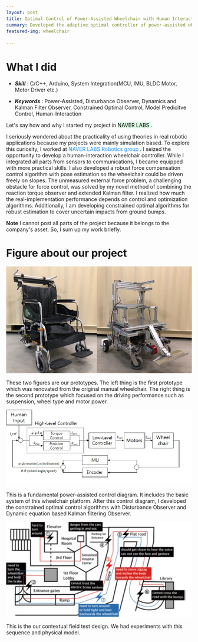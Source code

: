 ```yaml
---
layout: post
title: Optimal Control of Power-Assisted Wheelchair with Human Interaction
summary: Developed the adaptive optimal controller of power-assisted wheelchair with human-interaction and Integrated whole system from sensors and controller to communications
featured-img: wheelchair

---
```


# What I did

- ***Skill*** : C/C++, Arduino, System Integration(MCU, IMU, BLDC Motor, Motor Driver etc.)

- ***Keywords*** : Power-Assisted, Disturbance Observer, Dynamics and Kalman Filter Observer, Constrained Optimal Control, Model Predicitve Control, Human-Interaction 

Let's say how and why I started my project in <mark style='background-color: #dcffe4'> NAVER LABS </mark>.

I seriously wondered about the practicality of using theories in real robotic applications because my projects were mainly simulation based. 
To explore this curiosity, I worked at <font color='dodgerblue'> NAVER LABS Robotics group </font>. I seized the opportunity to develop a human-interaction wheelchair controller. 
While I integrated all parts from sensors to communications, I became equipped with more practical skills. 
I also developed a robust force compensation control algorithm with pose estimation so the wheelchair could be driven freely on slopes. 
The unmeasured external force problem, a challenging obstacle for force control, was solved by my novel method of combining the reaction torque observer and extended Kalman filter. I realized how much the real-implementation performance depends on control and optimization algorithms. Additionally, I am developing constrained optimal algorithms for robust estimation to cover uncertain impacts from ground bumps. 

**Note** I cannot post all parts of the project because it belongs to the company's asset. So, I sum up my work briefly.

# Figure about our project

<p align="center">
  <img src="/assets/wheelchair/wheelchair.jpg">
</p>

These two figures are our prototypes. The left thing is the first prototype which was renovated from the original manual wheelchair.
The right thing is the second prototype which focused on the driving performance such as suspension, wheel type and motor power.

<p align="center">
  <img src="/assets/wheelchair/control2.jpg">
</p>

This is a fundamental power-assisted control diagram. It includes the basic system of this wheelchair platform. After this control diagram, I developed the constrained optimal control algorithms with Disturbance Observer and Dynamic equation based Kalman filtering Observer. 

<p align="center">
  <img src="/assets/wheelchair/field_test.jpg">
</p>

This is the our contextual field test design. We had experiments with this sequence and physical model.
